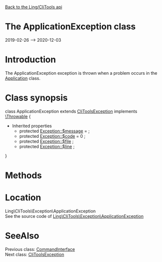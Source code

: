 [Back to the Ling/CliTools api](https://github.com/lingtalfi/CliTools/blob/master/doc/api/Ling/CliTools.md)



The ApplicationException class
================
2019-02-26 --> 2020-12-03






Introduction
============

The ApplicationException exception is thrown when a problem occurs in the [Application](https://github.com/lingtalfi/CliTools/blob/master/doc/api/Ling/CliTools/Program/Application.md) class.



Class synopsis
==============


class <span class="pl-k">ApplicationException</span> extends [CliToolsException](https://github.com/lingtalfi/CliTools/blob/master/doc/api/Ling/CliTools/Exception/CliToolsException.md) implements [\Throwable](http://php.net/manual/en/class.throwable.php) {

- Inherited properties
    - protected  [Exception::$message](#property-message) =  ;
    - protected  [Exception::$code](#property-code) = 0 ;
    - protected  [Exception::$file](#property-file) ;
    - protected  [Exception::$line](#property-line) ;

}






Methods
==============






Location
=============
Ling\CliTools\Exception\ApplicationException<br>
See the source code of [Ling\CliTools\Exception\ApplicationException](https://github.com/lingtalfi/CliTools/blob/master/Exception/ApplicationException.php)



SeeAlso
==============
Previous class: [CommandInterface](https://github.com/lingtalfi/CliTools/blob/master/doc/api/Ling/CliTools/Command/CommandInterface.md)<br>Next class: [CliToolsException](https://github.com/lingtalfi/CliTools/blob/master/doc/api/Ling/CliTools/Exception/CliToolsException.md)<br>
